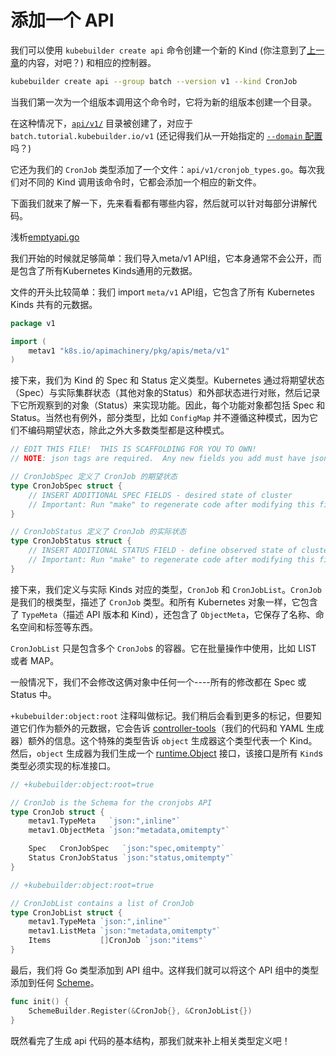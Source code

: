 # 添加一个 API

我们可以使用 `kubebuilder create api` 命令创建一个新的 Kind (你注意到了[上一章](./gvks.md#kinds-and-resources)的内容，对吧？) 和相应的控制器。

```bash
kubebuilder create api --group batch --version v1 --kind CronJob
```

当我们第一次为一个组版本调用这个命令时，它将为新的组版本创建一个目录。

在这种情况下，[`api/v1/`](https://sigs.k8s.io/kubebuilder/docs/book/src/cronjob-tutorial/testdata/project/api/v1) 目录被创建了，对应于 `batch.tutorial.kubebuilder.io/v1` (还记得我们从一开始指定的 [`--domain` 配置](cronjob-tutorial.md#scaffolding-out-our-project) 吗？)

它还为我们的 `CronJob` 类型添加了一个文件：`api/v1/cronjob_types.go`。每次我们对不同的 Kind 调用该命令时，它都会添加一个相应的新文件。
 
下面我们就来了解一下，先来看看都有哪些内容，然后就可以针对每部分讲解代码。

浅析[emptyapi.go](https://github.com/kubernetes-sigs/kubebuilder/blob/master/docs/book/src/cronjob-tutorial/testdata/emptyapi.go)

我们开始的时候就足够简单：我们导入meta/v1 API组，它本身通常不会公开，而是包含了所有Kubernetes Kinds通用的元数据。

文件的开头比较简单：我们 import `meta/v1` API组，它包含了所有 Kubernetes Kinds 共有的元数据。

```go
package v1

import (
    metav1 "k8s.io/apimachinery/pkg/apis/meta/v1"
)
```

接下来，我们为 Kind 的 Spec 和 Status 定义类型。Kubernetes 通过将期望状态（Spec）与实际集群状态（其他对象的Status）和外部状态进行对账，然后记录下它所观察到的对象（Status）来实现功能。因此，每个功能对象都包括 Spec 和 Status。当然也有例外，部分类型，比如 `ConfigMap` 并不遵循这种模式，因为它们不编码期望状态，除此之外大多数类型都是这种模式。

```go
// EDIT THIS FILE!  THIS IS SCAFFOLDING FOR YOU TO OWN!
// NOTE: json tags are required.  Any new fields you add must have json tags for the fields to be serialized.

// CronJobSpec 定义了 CronJob 的期望状态
type CronJobSpec struct {
    // INSERT ADDITIONAL SPEC FIELDS - desired state of cluster
    // Important: Run "make" to regenerate code after modifying this file
}

// CronJobStatus 定义了 CronJob 的实际状态
type CronJobStatus struct {
    // INSERT ADDITIONAL STATUS FIELD - define observed state of cluster
    // Important: Run "make" to regenerate code after modifying this file
}
```

接下来，我们定义与实际 Kinds 对应的类型，`CronJob` 和 `CronJobList`。`CronJob` 是我们的根类型，描述了 `CronJob` 类型。和所有 Kubernetes 对象一样，它包含了 `TypeMeta`（描述 API 版本和 Kind），还包含了 `ObjectMeta`，它保存了名称、命名空间和标签等东西。

`CronJobList` 只是包含多个 `CronJob`s 的容器。它在批量操作中使用，比如 LIST 或者 MAP。

一般情况下，我们不会修改这俩对象中任何一个----所有的修改都在 Spec 或 Status 中。

`+kubebuilder:object:root` 注释叫做标记。我们稍后会看到更多的标记，但要知道它们作为额外的元数据，它会告诉 [controller-tools](https://github.com/kubernetes-sigs/controller-tools)（我们的代码和 YAML 生成器）额外的信息。这个特殊的类型告诉 `object` 生成器这个类型代表一个 Kind。然后，`object` 生成器为我们生成一个 [runtime.Object](https://godoc.org/k8s.io/apimachinery/pkg/runtime#Object) 接口，该接口是所有 `Kind`s 类型必须实现的标准接口。

```go
// +kubebuilder:object:root=true

// CronJob is the Schema for the cronjobs API
type CronJob struct {
    metav1.TypeMeta   `json:",inline"`
    metav1.ObjectMeta `json:"metadata,omitempty"`

    Spec   CronJobSpec   `json:"spec,omitempty"`
    Status CronJobStatus `json:"status,omitempty"`
}

// +kubebuilder:object:root=true

// CronJobList contains a list of CronJob
type CronJobList struct {
    metav1.TypeMeta `json:",inline"`
    metav1.ListMeta `json:"metadata,omitempty"`
    Items           []CronJob `json:"items"`
}
```

最后，我们将 Go 类型添加到 API 组中。这样我们就可以将这个 API 组中的类型添加到任何 [Scheme](https://godoc.org/k8s.io/apimachinery/pkg/runtime#Scheme)。

```go
func init() {
	SchemeBuilder.Register(&CronJob{}, &CronJobList{})
}
```

既然看完了生成 api 代码的基本结构，那我们就来补上相关类型定义吧！
